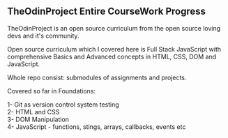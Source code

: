 ## TheOdinProject Entire CourseWork Progress

TheOdinProject is an open source curriculum from the open source loving devs and it's community.

Open source curriculum which I covered here is Full Stack JavaScript with comprehensive Basics and Advanced concepts in HTML, CSS, DOM and JavaScript.

Whole repo consist: submodules of assignments and projects.

Covered so far in Foundations:

1-  Git as version control system testing<br>
2-  HTML and CSS<br>
3-  DOM Manipulation<br>
4-  JavaScript - functions, stings, arrays, callbacks, events etc<br>
